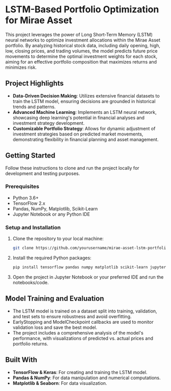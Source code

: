 # LSTM-Based Portfolio Optimization for Mirae Asset

This project leverages the power of Long Short-Term Memory (LSTM) neural networks to optimize investment allocations within the Mirae Asset portfolio. By analyzing historical stock data, including daily opening, high, low, closing prices, and trading volumes, the model predicts future price movements to determine the optimal investment weights for each stock, aiming for an effective portfolio composition that maximizes returns and minimizes risk.

## Project Highlights

- **Data-Driven Decision Making**: Utilizes extensive financial datasets to train the LSTM model, ensuring decisions are grounded in historical trends and patterns.
- **Advanced Machine Learning**: Implements an LSTM neural network, showcasing deep learning's potential in financial analyses and investment strategy development.
- **Customizable Portfolio Strategy**: Allows for dynamic adjustment of investment strategies based on predicted market movements, demonstrating flexibility in financial planning and asset management.

## Getting Started

Follow these instructions to clone and run the project locally for development and testing purposes.

### Prerequisites

- Python 3.6+
- TensorFlow 2.x
- Pandas, NumPy, Matplotlib, Scikit-Learn
- Jupyter Notebook or any Python IDE

### Setup and Installation

1. Clone the repository to your local machine:
    ```bash
    git clone https://github.com/yourusername/mirae-asset-lstm-portfolio.git
    ```

2. Install the required Python packages:
    ```bash
    pip install tensorflow pandas numpy matplotlib scikit-learn jupyter
    ```

3. Open the project in Jupyter Notebook or your preferred IDE and run the notebooks/code.

## Model Training and Evaluation

- The LSTM model is trained on a dataset split into training, validation, and test sets to ensure robustness and avoid overfitting.
- EarlyStopping and ModelCheckpoint callbacks are used to monitor validation loss and save the best model.
- The project includes a comprehensive analysis of the model's performance, with visualizations of predicted vs. actual prices and portfolio returns.

## Built With

- **TensorFlow & Keras**: For creating and training the LSTM model.
- **Pandas & NumPy**: For data manipulation and numerical computations.
- **Matplotlib & Seaborn**: For data visualization.
